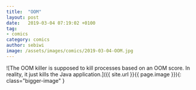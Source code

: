 ```yaml
---
title:  "OOM"
layout: post
date:   2019-03-04 07:19:02 +0100
tag:
- comics
category: comics
author: sebiwi
image: /assets/images/comics/2019-03-04-OOM.jpg
---
```


![The OOM killer is supposed to kill processes based on an OOM score. In reality, it just kills the Java application.]({{ site.url }}{{ page.image }}){: class="bigger-image" }
